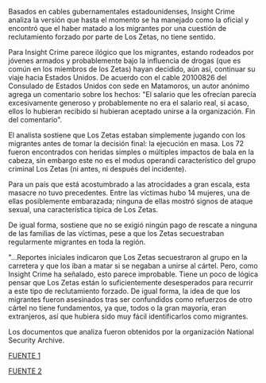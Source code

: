 <p>Basados en cables gubernamentales estadounidenses, Insight Crime analiza la versión que hasta el momento se ha manejado como la oficial y encontró que el haber matado a los migrantes por una cuestión de reclutamiento forzado por parte de Los Zetas, no tiene sentido.</p>
<p>Para Insight Crime parece ilógico que los migrantes, estando rodeados por jóvenes armados y probablemente bajo la influencia de drogas (que es común en los miembros de los Zetas) hayan decidido, aún así, continuar su viaje hacia Estados Unidos. De acuerdo con el cable 20100826  del Consulado de Estados Unidos con sede en Matamoros, un autor anónimo agrega un comentario sobre los hechos: "El salario que les ofrecían parecía excesivamente generoso y probablemente no era el salario real, si acaso, ellos lo hubieran recibido si hubieran aceptado unirse a la organización. Fin del comentario".</p>
<p>El analista sostiene que Los Zetas estaban simplemente jugando con los migrantes antes de tomar la decisión final: la ejecución en masa. Los 72 fueron encontrados con heridas simples o múltiples impactos de bala en la cabeza, sin embargo este no es el modus operandi característico del grupo criminal Los Zetas (ni antes, ni después del incidente).</p>
<p>Para un país que está acostumbrado a las atrocidades a gran escala, esta masacre no tuvo precedentes. Entre las víctimas hubo 14 mujeres, una de ellas posiblemente embarazada; ninguna de ellas mostró signos de ataque sexual, una característica típica de Los Zetas.</p>
<p>De igual forma, sostiene que no se exigió ningún pago de rescate a ninguna de las familias de las víctimas, pese a que los Zetas secuestraban regularmente migrantes en toda la región.</p>
<p>"...Reportes iniciales indicaron que Los Zetas secuestraron al grupo en la carretera y que los iban a matar si se negaban a unirse al cártel. Pero, como Insight Crime ha señalado, esto parece improbable. Tiene un poco de lógica pensar que Los Zetas están lo suficientemente desesperados para recurrir a este tipo de reclutamiento forzado. De igual forma, la idea de que los migrantes fueron asesinados tras ser confundidos como refuerzos de otro cártel no tiene fundamentos, ya que, todos o la gran mayoría, eran extranjeros, así que hubiera sido muy fácil identificarlos como migrantes.</p>
<p>Los documentos que analiza fueron obtenidos por la organización National Security Archive.</p>

<p><a href="http://www.insightcrime.org/news-analysis/picture-of-mexico-migrant-massacres-still-incomplete">FUENTE 1</a></p>
<p><a href="http://www.insightcrime.org/news-analysis/anniversary-of-migrant-massacre-in-mexico-brings-few-answers">FUENTE 2</a></p>
